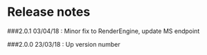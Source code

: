 # Release notes

###2.0.1
03/04/18 :  Minor fix to RenderEngine, update MS endpoint

###2.0.0
23/03/18 : Up version number
